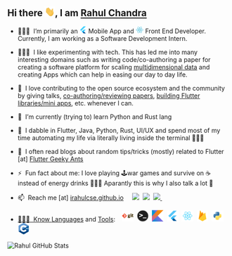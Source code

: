 ## Hi there <img src="https://raw.githubusercontent.com/ABSphreak/ABSphreak/master/gifs/Hi.gif" width="23px">, I am [Rahul Chandra](https://irahulcse.github.io)

- 👨🏻‍💻  &nbsp;I’m primarily an <img src="https://github.com/irahulcse/irahulcse/blob/master/assets/flutterio-icon.svg" height=16 /> Mobile App and <img src="https://github.com/irahulcse/irahulcse/blob/master/assets/react.svg" height=16 /> Front End Developer. Currently, I am working as a Software Development Intern. 
- 👨🏻‍🔬  &nbsp;I like experimenting with tech. This has led me into many interesting domains such as writing code/co-authoring a paper for creating a software platform for scaling [multidimensional data](https://joss.theoj.org/papers/10.21105/joss.02306) and creating Apps which can help in easing our day to day life.
- 🤗  &nbsp;I love contributing to the open source ecosystem and the community by giving talks, [co-authoring/reviewing papers](https://joss.theoj.org/papers/10.21105/joss.0230), [building Flutter libraries/mini apps](https://github.com/irahulcse/A-Complete-Guide-To-Flutter), etc. whenever I can.
- 🌱  &nbsp;I’m currently (trying to) learn Python and Rust lang
- 💬  &nbsp;I dabble in Flutter, Java, Python, Rust, UI/UX and spend most of my time automating my life via literally living inside the terminal 🤷🏻‍♂️
- 📝  &nbsp;I often read blogs about random tips/tricks (mostly) related to Flutter [at] [Flutter Geeky Ants](https://blog.geekyants.com/flutter/home?gi=7972c64db096)
- ⚡️  &nbsp;Fun fact about me: I love playing 🕹war games and survive on ☕️ instead of energy drinks 🙇🏻‍♂️ Aparantly this is why I also talk a lot 🤔
- 📫  &nbsp;Reach me [at] [irahulcse.github.io](https://irahulcse.github.io) &nbsp;&nbsp;&nbsp;
<a href="https://twitter.com/1rahulchandra1"><img height="29" src="https://github.com/sbis04/sbis04/raw/master/images/twitter_ic.png"></a>&nbsp;
<a href="https://www.linkedin.com/in/rahul-chandra-a8371b11b/"><img height="29" src="https://github.com/sbis04/sbis04/raw/master/images/linkedin_ic.png"></a>&nbsp;
<a href="https://wa.me/8595701511"><img height="29" src="https://github.com/sbis04/sbis04/raw/master/images/whatsapp_ic.png">&nbsp;         

- 👨🏻‍💻  &nbsp;Know [Languages]() and [Tools]():&nbsp;&nbsp;&nbsp;
<img height="26" src="https://raw.githubusercontent.com/github/explore/80688e429a7d4ef2fca1e82350fe8e3517d3494d/topics/git/git.png">&nbsp;
<img height="26" src="https://raw.githubusercontent.com/github/explore/80688e429a7d4ef2fca1e82350fe8e3517d3494d/topics/terminal/terminal.png">&nbsp;
<img height="26" src="https://raw.githubusercontent.com/github/explore/80688e429a7d4ef2fca1e82350fe8e3517d3494d/topics/kotlin/kotlin.png">&nbsp;
<img height="26" src="https://raw.githubusercontent.com/github/explore/80688e429a7d4ef2fca1e82350fe8e3517d3494d/topics/flutter/flutter.png">&nbsp;
<img height="26" src="https://raw.githubusercontent.com/github/explore/80688e429a7d4ef2fca1e82350fe8e3517d3494d/topics/react/react.png">&nbsp;
<img height="26" src="https://raw.githubusercontent.com/github/explore/80688e429a7d4ef2fca1e82350fe8e3517d3494d/topics/firebase/firebase.png">&nbsp;
<img height="26" src="https://raw.githubusercontent.com/github/explore/80688e429a7d4ef2fca1e82350fe8e3517d3494d/topics/python/python.png">&nbsp;
<img height="26" src="https://raw.githubusercontent.com/github/explore/80688e429a7d4ef2fca1e82350fe8e3517d3494d/topics/cpp/cpp.png"> &nbsp;

![Rahul GitHub Stats](https://github-readme-stats.vercel.app/api?username=irahulcse&show_icons=true&hide_border=true)
